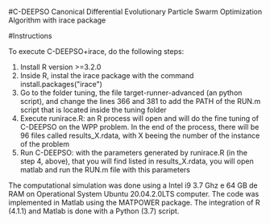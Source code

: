 #C-DEEPSO
Canonical Differential Evolutionary Particle Swarm Optimization Algorithm with irace package

#Instructions

To execute C-DEEPSO+irace, do the following steps:
1) Install R version >=3.2.0
2) Inside R, instal the irace package with the command install.packages("irace")
3) Go to the folder tuning, the file target-runner-advanced (an python script), and change the lines 366 and 381 to add the PATH of the RUN.m script that is located inside the tuning folder
4) Execute runirace.R: an R process will open and will do the fine tuning of C-DEEPSO on the WPP problem. In the end of the process, there will be 96 files called results_X.rdata, with X beeing the number of the instance of the problem
5) Run C-DEEPSO: with the parameters generated by runirace.R (in the step 4, above), that you will find listed in results_X.rdata, you will open matlab and run the RUN.m file with this parameters

The computational simulation was done using a Intel i9 3.7 Ghz e 64 GB de RAM on Operational System Ubuntu 20.04.2.0LTS computer.
The code was implemented in Matlab using the MATPOWER package.
The integration of R (4.1.1) and Matlab is done with a Python (3.7) script.
